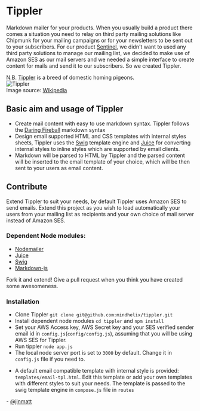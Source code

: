 # Tippler

Markdown mailer for your products. When you usually build a product there comes a situation you need to relay on third party mailing solutions like Chipmunk for your mailing campaigns or for your newsletters to be sent out to your subscribers. For our product [Sentinel](http://sentinelsos.com), we didn't want to used any third party solutions to manage our mailing list, we decided to make use of Amazon SES as our mail servers and we needed a simple interface to create content for mails and send it to our subscribers. So we created Tippler.

N.B. [Tippler](http://en.wikipedia.org/wiki/Tippler) is a breed of domestic homing pigeons.  
![Tippler](http://upload.wikimedia.org/wikipedia/en/5/55/Harshannon.jpg)  
Image source: [Wikipedia](http://en.wikipedia.org/wiki/Tippler)


## Basic aim and usage of Tippler

* Create mail content with easy to use markdown syntax. Tippler follows the [Daring Fireball](http://daringfireball.net/projects/markdown/syntax) markdown syntax
* Design email supported HTML and CSS templates with internal styles sheets, Tippler uses the [Swig](http://paularmstrong.github.io/swig/) template engine and [Juice](https://github.com/LearnBoost/juice) for converting internal styles to inline styles which are supported by email clients.
* Markdown will be parsed to HTML by Tippler and the parsed content will be inserted to the email template of your choice, which will be then sent to your users as email content.

## Contribute

Extend Tippler to suit your needs, by default Tippler uses Amazon SES to send emails. Extend this project as you wish to load automatically your users from your mailing list as recipients and your own choice of mail server instead of Amazon SES. 

### Dependent Node modules:

* [Nodemailer](http://www.nodemailer.com/)
* [Juice](https://github.com/LearnBoost/juice)
* [Swig](http://paularmstrong.github.io/swig/)
* [Markdown-js](https://github.com/evilstreak/markdown-js)

Fork it and extend! Give a pull request when you think you have created some awesomeness.

### Installation

* Clone Tippler ```git clone git@github.com:mindhelix/tippler.git```
* Install dependent node modules ```cd tippler``` and ```npm install```
* Set your AWS Access key, AWS Secret key and your SES verified sender email id in ```config.js```(```config/config.js```), assuming that you will be using AWS SES for Tippler.
* Run tippler ```node app.js``` 
* The local node server port is set to ```3000``` by default. Change it in ```config.js``` file if you need to.


- A default email compatible template with internal style is provided: ```templates/email-tpl.html```. Edit this template or add your own templates with different styles to suit your needs. The template is passed to the swig template engine in ```compose.js``` file in ```routes```


\- [@jinmatt](https://github.com/jinmatt)